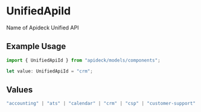 # UnifiedApiId

Name of Apideck Unified API

## Example Usage

```typescript
import { UnifiedApiId } from "apideck/models/components";

let value: UnifiedApiId = "crm";
```

## Values

```typescript
"accounting" | "ats" | "calendar" | "crm" | "csp" | "customer-support" | "ecommerce" | "email" | "email-marketing" | "expense-management" | "file-storage" | "form" | "hris" | "lead" | "payroll" | "pos" | "procurement" | "project-management" | "script" | "sms" | "spreadsheet" | "team-messaging" | "issue-tracking" | "time-registration" | "transactional-email" | "vault" | "data-warehouse"
```